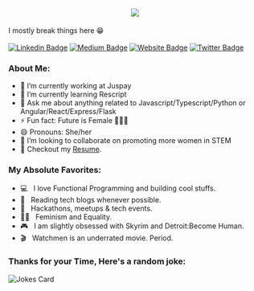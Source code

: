 <h1 align="center">
  <a href="https://git.io/typing-svg">
    <img src="https://readme-typing-svg.herokuapp.com/?lines=Hello,+There!+👋;This+is+Muskan+B....;Nice+to+meet+you!&center=true&size=30">
  </a>
</h1>

I mostly break things here 😁
<br />
<br/>
[![Linkedin Badge](https://img.shields.io/badge/-MuskanB-blue?style=flat&logo=Linkedin&logoColor=white&link=https://www.linkedin.com/in/muskan-b-a9190311b/)](https://www.linkedin.com/in/muskan-b-a9190311b/)
[![Medium Badge](https://img.shields.io/badge/-@muskanbararia-000000?style=flat&labelColor=000000&logo=Medium&link=https://muskanbararia.medium.com/)](https://muskanbararia.medium.com/)
[![Website Badge](https://img.shields.io/badge/-muskan.dev-47CCCC?style=flat&logo=Google-Chrome&logoColor=white&link=https://muskan.dev)](https://muskan.dev)
[![Twitter Badge](https://img.shields.io/badge/-@BarariaMuskan-1ca0f1?style=flat&labelColor=1ca0f1&logo=twitter&logoColor=white&link=https://twitter.com/BarariaMuskan)](https://twitter.com/BarariaMuskan)

### About Me:
- 🔭 I’m currently working at Juspay
- 🌱 I’m currently learning Rescript 
- 💬 Ask me about anything related to Javascript/Typescript/Python or Angular/React/Express/Flask
- ⚡ Fun fact: Future is Female 👩🏽‍💻
- 😄 Pronouns: She/her
- 👯 I’m looking to collaborate on promoting more women in STEM
- 📝 Checkout my [Resume](https://docs.google.com/document/d/e/2PACX-1vRr_jlnEzJcp1Ww3y3swMitDv-sSsiWyLogjT0GEm8FjDn5yrlwZgJrFNP5mLBbZyj2oZs45VUqJu4r/pub).

### My Absolute Favorites:

- 💻 &nbsp; I love Functional Programming and building cool stuffs.
- 📰 &nbsp; Reading tech blogs whenever possible.
- 🍕 &nbsp; Hackathons, meetups & tech events.
- 🏳️‍🌈 &nbsp; Feminism and Equality.
- 🎮 &nbsp; I am slightly obsessed with Skyrim and Detroit:Become Human.
- 🎬 &nbsp; Watchmen is an underrated movie. Period.

### Thanks for your Time, Here's a random joke:

![Jokes Card](https://readme-jokes.vercel.app/api)
